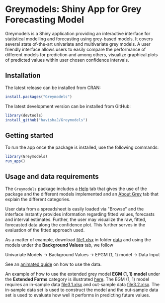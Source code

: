 # Greymodels: Shiny App for Grey Forecasting Model

Greymodels is a Shiny application providing an interactive interface for statistical modelling and forecasting using grey-based models. It covers several state of-the-art univariate and multivariate grey models. A user friendly interface allows users to easily compare the performance of different models for prediction and among others, visualize graphical plots of predicted values within user chosen confidence intervals.

## Installation

The latest release can be installed from CRAN:

``` r
install.packages("Greymodels")
```

The latest development version can be installed from GitHub:

``` r
library(devtools)
install_github("havishaJ/Greymodels")

```

## Getting started

To run the app once the package is installed, use the following
commands:

``` r
library(Greymodels)
run_app()
```

## Usage and data requirements

The `Greymodels` package includes a [Help](videos/video1.md) tab that gives the use of the package and the different models implemented and an [About Grey](videos/video3.md) tab that explain the different categories. 

User data from a spreadsheet is easily loaded via "Browse" and the interface instantly provides information regarding fitted values, forecasts and interval estimates. Further, the user may visualize the raw, fitted, forecasted data along the confidence plot. This further serves in the evaluation of the fitted approach used.  

As a matter of example, download [file1.xlsx](data/file1.xlsx) in folder [data](data) and using the models under the **Background Values** tab, we follow 

Univariate Models $\rightarrow$ Background Values $\rightarrow$ EPGM (1, 1) model $\rightarrow$ Data Input

See an [animated guide](videos/video2.md) on how to use the data.

An example of how to use the extended grey model **EGM (1, 1) model** under the **Extended Forms** category is illustrated [here](videos/video4.md). The EGM (1, 1) model requires an in-sample data [file3.1.xlsx](data/file3.1.xlsx) and out-sample data [file3.2.xlsx](data/file3.2.xlsx). The in-sample data set is used to construct the model and the out-sample data set is used to evaluate how well it performs in predicting future values.
